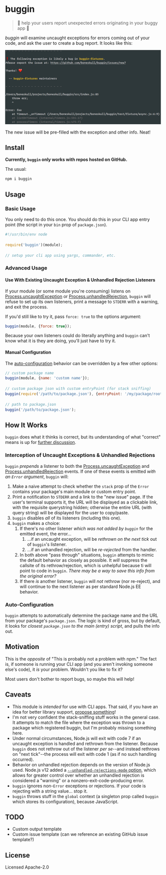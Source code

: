 # buggin

> :bug: help your users report unexpected errors originating in your buggy app :grimacing:

_buggin_ will examine uncaught exceptions for errors coming out of your code, and ask the user to create a bug report. It looks like this:

![screenshot of output](assets/screenshot.png)

The new issue will be pre-filled with the exception and other info. Neat!

## Install

**Currently, `buggin` only works with repos hosted on GitHub.**

The usual:

```bash
npm i buggin
```

## Usage

### Basic Usage

You only need to do this once. You should do this in your CLI app entry point (the script in your `bin` prop of `package.json`).

```js
#!/usr/bin/env node

require('buggin')(module);

// setup your cli app using yargs, commander, etc.
```

### Advanced Usage

#### Use With Existing Uncaught Exception & Unhandled Rejection Listeners

If your module (or some module you're consuming) listens on [Process.uncaughtException](https://nodejs.org/dist/latest-v12.x/docs/api/process.html#process_event_uncaughtexception) or [Process.unhandledRejection](https://nodejs.org/dist/latest-v12.x/docs/api/process.html#process_event_unhandledrejection), `buggin` will refuse to set up its own listeners, print a message to `STDERR` with a warning, and exit the process.

If you'd still like to try it, pass `force: true` to the options argument:

```js
buggin(module, {force: true});
```

Because your own listeners could do literally anything and `buggin` can't know what it is they are doing, you'll just have to try it.

#### Manual Configuration

The [auto-configuration](#auto-configuration) behavior can be overridden by a few other options:

```js
// custom package name
buggin(module, {name: 'custom name'});

// custom package json with custom entryPoint (for stack sniffing)
buggin(require('/path/to/package.json'), {entryPoint: '/my/package/root/'});

// path to package.json
buggin('/path/to/package.json');
```

## How It Works

`buggin` does what it thinks is correct, but its understanding of what "correct" means is up for [further discussion](https://github.com/boneskull/buggin/issues).

### Interception of Uncaught Exceptions & Unhandled Rejections

`buggin` _prepends_ a listener to both the [Process.uncaughtException](https://nodejs.org/dist/latest-v12.x/docs/api/process.html#process_event_uncaughtexception) and [Process.unhandledRejection](https://nodejs.org/dist/latest-v12.x/docs/api/process.html#process_event_unhandledrejection) events. If one of these events is emitted _with an `Error` argument_, `buggin` will:

1. Make a naive attempt to check whether the `stack` prop of the `Error` contains your package's main module or custom entry point.
2. Print a notification to `STDERR` and a link to the "new issue" page. If the user's terminal supports it, the URL will be displayed as a clickable link, with the requisite querystring hidden; otherwise the entire URL (with query string) will be displayed for the user to copy/paste.
3. `buggin` disables _all_ of its listeners (including this one).
4. `buggin` makes a choice:
   1. If there's no other listener _which was not added by `buggin`_ for the emitted event, the error...
      1. ...if an uncaught exception, will be _rethrown on the next tick_ out of `buggin`'s listener.
      2. ...if an unhandled rejection, will be _re-rejected_ from the handler.
   2. In both above "pass through" situations, `buggin` attempts to mimic the default behavior as closely as possible. It _will_ suppress the callsite of its rethrow/rejection, which is unhelpful because ti will point to code in `buggin`. _There may be a way to save this info from the original error?_
   3. If there _is_ another listener, `buggin` will _not_ rethrow (nor re-reject), and will continue to the next listener as per standard Node.js EE behavior.

### Auto-Configuration

`buggin` attempts to automatically determine the package name and the URL from your package's `package.json`. The logic is kind of gross, but by default, it looks for _closest `package.json` to the main (entry) script_, and pulls the info out.

## Motivation

This is the _opposite_ of "This is probably not a problem with npm." The fact is, if someone is running your CLI app (and you aren't invoking someone else's code), it _is_ your problem. Wouldn't you like to fix it?

Most users don't bother to report bugs, so maybe this will help!

## Caveats

- This module is _intended_ for use with CLI apps. That said, if you have an idea for better library support, [propose something](https://github.com/boneskull/buggin/issues)!
- I'm not very confident the stack-sniffing stuff works in the general case. It attempts to match the file where the exception was thrown to a package which registered buggin, but I'm probably missing something here.
- Under normal circumstances, Node.js will exit with code 7 if an uncaught exception is handled and rethrown from the listener. Because `buggin` does not rethrow out of the listener _per se_--and instead rethrows on "next tick"--the process will exit with code 1 (as if no such handling occurred).
- Behavior on unhandled rejection depends on the version of Node.js used. Node.js v12 added a [`--unhandled-rejections-mode` option](https://nodejs.org/api/cli.html#cli_unhandled_rejections_mode), which allows for greater control over whether an unhandled rejection is considered a "warning" or a nonzero-exit-code-producing error.
- `buggin` ignores non-`Error` exceptions or rejections. If your code is rejecting with a string value... stop it.
- `buggin` throws stuff in the `global` context (a singleton prop called `buggin` which stores its configuration), because JavaScript.

## TODO

- Custom output template
- Custom issue template (can we reference an existing GitHub issue template?)

## License

Licensed Apache-2.0
